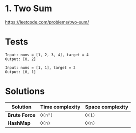# 1. Two Sum

https://leetcode.com/problems/two-sum/


# Tests

```
Input: nums = [1, 2, 3, 4], target = 4
Output: [0, 2]
```

```
Input: nums = [1, 1], target = 2
Output: [0, 1]
```

# Solutions

| Solution         | Time complexity | Space complexity |
|------------------|-----------------|------------------|
| **Brute Force**  | `O(n²)`         | `O(1)`           |
| **HashMap**      | `O(n)`          | `O(n)`           |
